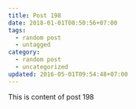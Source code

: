 ```yaml
---
title: Post 198
date: 2018-01-01T08:50:56+07:00
tags:
  - random post
  - untagged
category:
  - random post
  - uncategorized
updated: 2016-05-01T09:54:48+07:00
---
```

This is content of post 198